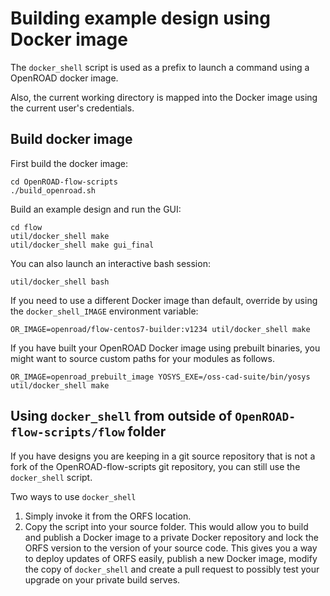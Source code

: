 Building example design using Docker image
==========================================

The `docker_shell` script is used as a prefix to launch a command using a OpenROAD docker image.

Also, the current working directory is mapped into the Docker image using the current user's credentials.

Build docker image
------------------

First build the docker image:

```
cd OpenROAD-flow-scripts
./build_openroad.sh
```

Build an example design and run the GUI:

```
cd flow
util/docker_shell make
util/docker_shell make gui_final
```

You can also launch an interactive bash session:

```
util/docker_shell bash
```

If you need to use a different Docker image than default, override by using the `docker_shell_IMAGE`
environment variable:

```
OR_IMAGE=openroad/flow-centos7-builder:v1234 util/docker_shell make
```

If you have built your OpenROAD Docker image using prebuilt binaries, 
you might want to source custom paths for your modules as follows.

```
OR_IMAGE=openroad_prebuilt_image YOSYS_EXE=/oss-cad-suite/bin/yosys util/docker_shell make
```

Using `docker_shell` from outside of `OpenROAD-flow-scripts/flow` folder
------------------------------------------------------------------------

If you have designs you are keeping in a git source repository that is not
a fork of the OpenROAD-flow-scripts git repository, you can still use
the `docker_shell` script.

Two ways to use `docker_shell`

1. Simply invoke it from the ORFS location.
2. Copy the script into your source folder. This would allow you
   to build and publish a Docker image to a private Docker repository
   and lock the ORFS version to the version of your source code. This
   gives you a way to deploy updates of ORFS
   easily, publish a new Docker image, modify the copy of `docker_shell`
   and create a pull request to possibly test your upgrade on your private
   build serves.
